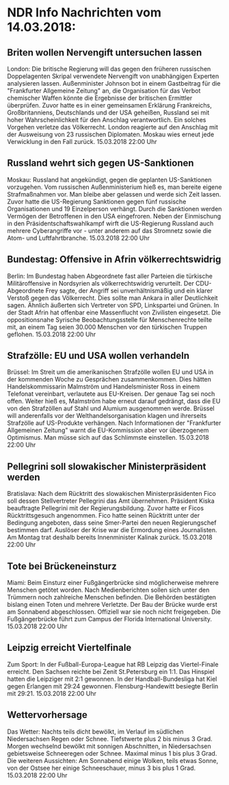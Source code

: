 # NDR Info Nachrichten vom 14.03.2018:


## Briten wollen Nervengift untersuchen lassen
London:      Die britische Regierung will das gegen den früheren russischen Doppelagenten Skripal verwendete Nervengift von unabhängigen Experten analysieren lassen. Außenminister Johnson bot in einem Gastbeitrag für die "Frankfurter Allgemeine Zeitung" an, die Organisation für das Verbot chemischer Waffen könnte die Ergebnisse der britischen Ermittler überprüfen. Zuvor hatte es in einer gemeinsamen Erklärung Frankreichs, Großbritanniens, Deutschlands und der USA geheißen, Russland sei mit hoher Wahrscheinlichkeit für den Anschlag verantwortlich. Ein solches Vorgehen verletze das Völkerrecht. London reagierte auf den Anschlag mit der Ausweisung von 23 russischen Diplomaten. Moskau wies erneut jede Verwicklung in den Fall zurück. 15.03.2018 22:00 Uhr 

## Russland wehrt sich gegen US-Sanktionen
Moskau:              Russland hat angekündigt, gegen die geplanten US-Sanktionen vorzugehen. Vom russischen Außenministerium hieß es, man bereite eigene Strafmaßnahmen vor. Man bleibe aber gelassen und werde sich Zeit lassen. Zuvor hatte die US-Regierung Sanktionen gegen fünf russische Organisationen und 19 Einzelperson verhängt. Durch die Sanktionen werden Vermögen der Betroffenen in den USA eingefroren. Neben der Einmischung in den Präsidentschaftswahlkampf wirft die US-Regierung Russland auch mehrere Cyberangriffe vor - unter anderem auf das Stromnetz sowie die Atom- und Luftfahrtbranche. 15.03.2018 22:00 Uhr 

## Bundestag: Offensive in Afrin völkerrechtswidrig
Berlin: Im Bundestag haben Abgeordnete fast aller Parteien die türkische Militäroffensive in Nordsyrien als völkerrechtswidrig verurteilt. Der CDU-Abgeordnete Frey sagte, der Angriff sei unverhältnismäßig und ein klarer Verstoß gegen das Völkerrecht. Dies sollte man Ankara in aller Deutlichkeit sagen. Ähnlich äußerten sich Vertreter von SPD, Linkspartei und Grünen. In der Stadt Afrin hat offenbar eine Massenflucht von Zivilisten eingesetzt. Die oppositionsnahe Syrische Beobachtungsstelle für Menschenrechte teilte mit, an einem Tag seien 30.000 Menschen vor den türkischen Truppen geflohen. 15.03.2018 22:00 Uhr 

## Strafzölle: EU und USA wollen verhandeln
Brüssel: Im Streit um die amerikanischen Strafzölle wollen EU und USA in der kommenden Woche zu Gesprächen zusammenkommen. Dies hätten Handelskommissarin Malmström und Handelsminister Ross in einem Telefonat vereinbart, verlautete aus EU-Kreisen. Der genaue Tag sei noch offen. Weiter hieß es, Malmström habe erneut darauf gedrängt, dass die EU von den Strafzöllen auf Stahl und Alumium ausgenommen werde. Brüssel will anderenfalls vor der Welthandelsorganisation klagen und ihrerseits Strafzölle auf US-Produkte verhängen. Nach Informationen der "Frankfurter Allgemeinen Zeitung" warnt die EU-Kommission aber vor überzogenem Optimismus. Man müsse sich auf das Schlimmste einstellen. 15.03.2018 22:00 Uhr 

## Pellegrini soll slowakischer Ministerpräsident werden
Bratislava: Nach dem Rücktritt des slowakischen Ministerpräsidenten Fico soll dessen Stellvertreter Pellegrini das Amt übernehmen. Präsident Kiska beauftragte Pellegrini mit der Regierungsbildung. Zuvor hatte er Ficos Rücktrittsgesuch angenommen. Fico hatte seinen Rücktritt unter der Bedingung angeboten, dass seine Smer-Partei den neuen Regierungschef bestimmen darf. Auslöser der Krise war die Ermordung eines Journalisten. Am Montag trat deshalb bereits Innenminister Kalinak zurück. 15.03.2018 22:00 Uhr 

## Tote bei Brückeneinsturz
Miami: Beim Einsturz einer Fußgängerbrücke sind möglicherweise mehrere Menschen getötet worden. Nach Medienberichten sollen sich unter den Trümmern noch zahlreiche Menschen befinden. Die Behörden bestätigten bislang einen Toten und mehrere Verletzte. Der Bau der Brücke wurde erst am Sonnabend abgeschlossen. Offiziell war sie noch nicht freigegeben. Die Fußgängerbrücke führt zum Campus der Florida International University. 15.03.2018 22:00 Uhr 

## Leipzig erreicht Viertelfinale
Zum Sport: In der Fußball-Europa-League hat RB Leipzig das Viertel-Finale erreicht. Den Sachsen reichte bei Zenit St.Petersburg ein 1:1. Das Hinspiel hatten die Leipziger mit 2:1 gewonnen. In der Handball-Bundesliga hat Kiel gegen Erlangen mit 29:24 gewonnen. Flensburg-Handewitt besiegte Berlin mit 29:21. 15.03.2018 22:00 Uhr 

## Wettervorhersage
Das Wetter:
Nachts teils dicht bewölkt, im Verlauf im südlichen Niedersachsen Regen oder Schnee. Tiefstwerte plus 2 bis minus 3 Grad. Morgen wechselnd bewölkt mit sonnigen Abschnitten, in Niedersachsen gebietsweise Schneeregen oder Schnee. Maximal minus 1 bis plus 3 Grad. Die weiteren Aussichten: Am Sonnabend einige Wolken, teils etwas Sonne, von der Ostsee her einige Schneeschauer, minus 3 bis plus 1 Grad. 15.03.2018 22:00 Uhr 
